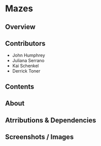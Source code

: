 # Mazes

## Overview


## Contributors
- John Humphrey
- Juliana Serrano
- Kai Schenkel
- Derrick Toner


## Contents


## About


## Atrributions & Dependencies


## Screenshots / Images


